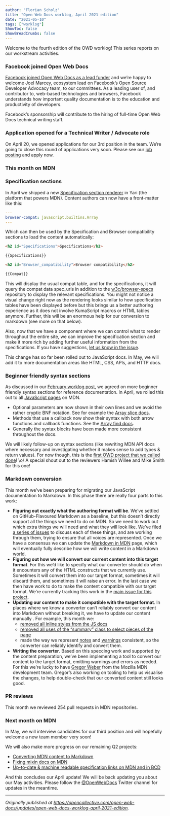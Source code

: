 ```yaml
---
author: "Florian Scholz"
title: "Open Web Docs worklog, April 2021 edition"
date: "2021-05-10"
tags: ["worklog"]
ShowToc: false
ShowBreadCrumbs: false
---
```


Welcome to the fourth edition of the OWD worklog! This series reports on our workstream activities.

### Facebook joined Open Web Docs

[Facebook joined Open Web Docs as a lead funder](https://developers.facebook.com/blog/post/2021/05/04/facebook-joins-open-web-docs-lead-funder/) and we’re happy to welcome Joel Marcey, ecosystem lead on Facebook’s Open Source Developer Advocacy team, to our committees. As a leading user of, and contributor to, web-based technologies and browsers, Facebook understands how important quality documentation is to the education and productivity of developers.

Facebook’s sponsorship will contribute to the hiring of full-time Open Web Docs technical writing staff.

### Application opened for a Technical Writer / Advocate role

On April 20, we opened applications for our 3rd position in the team. We’re going to close this round of applications very soon. Please see our [job posting](https://opencollective.com/open-web-docs/updates/now-accepting-applications-open-web-docs-tech-writer-advocate) and apply now.

### This month on MDN

### Specification sections

In April we shipped a new [Specification section renderer](https://github.com/mdn/yari/pull/3518) in Yari (the platform that powers MDN). Content authors can now have a front-matter like this:

```yaml
---
browser-compat: javascript.builtins.Array
---
```

Which can then be used by the Specification and Browser compatibility sections to load the content automatically:

```html
<h2 id="Specifications">Specifications</h2>

{{Specifications}}

<h2 id="Browser_compatibility">Browser compatibility</h2>

{{Compat}}
```

This will display the usual compat table, and for the specifications, it will query the compat data spec_urls in addition to the [w3c/browser-specs](https://github.com/w3c/browser-specs) repository to display the relevant specifications. You might not notice a visual change right now as the rendering looks similar to how specification tables have been displayed before but this brings us a better authoring experience as it does not involve KumaScript macros or HTML tables anymore. Further, this will be an enormous help for our conversion to markdown (see more on that below).

Also, now that we have a component where we can control what to render throughout the entire site, we can improve the specification section and make it more rich by adding further useful information from the specifications. If you have suggestions, [let us know in the issue](https://github.com/mdn/content/issues/4482).

This change has so far been rolled out to JavaScript docs. In May, we will add it to more documentation areas like HTML, CSS, APIs, and HTTP docs.

### Beginner friendly syntax sections

As discussed in our [February worklog post](https://opencollective.com/open-web-docs/updates/open-web-docs-worklog-february-2021-edition), we agreed on more beginner friendly syntax sections for reference documentation. In April, we rolled this out to all [JavaScript pages](https://developer.mozilla.org/en-US/docs/Web/JavaScript) on MDN.

* Optional parameters are now shown in their own lines and we avoid the rather cryptic BNF notation. See for example the [Array slice docs](https://developer.mozilla.org/en-US/docs/Web/JavaScript/Reference/Global_Objects/Array/slice#syntax).
* Methods that use a callback now show their syntax with both arrow functions and callback functions. See the [Array find docs](https://developer.mozilla.org/en-US/docs/Web/JavaScript/Reference/Global_Objects/Array/find#syntax).
* Generally the syntax blocks have been made more consistent throughout the docs.

We will likely follow-up on syntax sections (like rewriting MDN API docs where necessary and investigating whether it makes sense to add types & return values). For now though, this is the [first OWD project that we called done](https://github.com/openwebdocs/project/issues/26)! \o/ A special shout out to the reviewers Hamish Willee and Mike Smith for this one!

### Markdown conversion

This month we’ve been preparing for migrating our JavaScript documentation to Markdown. In this phase there are really four parts to this work:

* **Figuring out exactly what the authoring format will be**. We’ve settled on GitHub-Flavoured Markdown as a baseline, but this doesn’t directly support all the things we need to do on MDN. So we need to work out which extra things we will need and what they will look like. We’ve filed [a series of issues](https://github.com/mdn/content/projects/6) to discuss each of these things, and are working through them, trying to ensure that all voices are represented. Once we have a consensus we can update the [Markdown in MDN](https://developer.mozilla.org/en-US/docs/MDN/Contribute/Markdown_in_MDN) page, which will eventually fully describe how we will write content in a Markdown world.
* **Figuring out how we will convert our current content into this target format**. For this we’d like to specify what our converter should do when it encounters any of the HTML constructs that we currently use. Sometimes it will convert them into our target format, sometimes it will discard them, and sometimes it will raise an error. In the last case we then have work to do to make the content compatible with our target format. We’re currently tracking this work in the [main issue for this project](https://github.com/mdn/content/issues/3350#issuecomment-828927586).
* **Updating our content to make it compatible with the target format**. In places where we know a converter can’t reliably convert our content into Markdown without breaking it, we have to update our content manually . For example, this month we:
    * [removed all inline styles from the JS docs](https://github.com/mdn/content/pull/4118)
    * [removed all uses of the “summary” class to select pieces of the page](https://github.com/mdn/content/pull/4085)
    * made the way we represent [notes](https://github.com/mdn/content/pull/4504) and [warnings](https://github.com/mdn/content/pull/4609) consistent, so the converter can reliably identify and convert them.
* **Writing the converter**. Based on this speccing work and supported by the content preparation, we’ve been implementing a tool to convert our content to the target format, emitting warnings and errors as needed. For this we're lucky to have [Gregor Weber](https://github.com/Gregoor) from the Mozilla MDN development team. Gregor’s also working on tooling to help us visualise the changes, to help double-check that our converted content still looks good.

### PR reviews

This month we reviewed 254 pull requests in MDN repositories.

### Next month on MDN

In May, we will interview candidates for our third position and will hopefully welcome a new team member very soon!

We will also make more progress on our remaining Q2 projects:

* [Converting MDN content to Markdown](https://github.com/openwebdocs/project/issues/25)
* [Fixing mixin docs on MDN](https://github.com/openwebdocs/project/issues/23)
* [Up-to-date & machine readable specification links on MDN and in BCD](https://github.com/openwebdocs/project/issues/24)

And this concludes our April update! We will be back updating you about our May activities. Please follow the [@OpenWebDocs](https://twitter.com/OpenWebDocs) Twitter channel for updates in the meantime.

---

_Originally published at https://opencollective.com/open-web-docs/updates/open-web-docs-worklog-april-2021-edition._